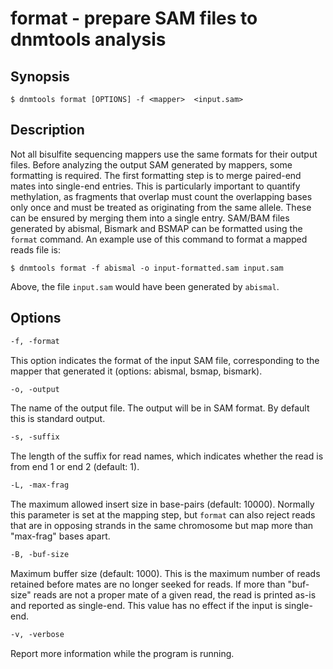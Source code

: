 # format - prepare SAM files to dnmtools analysis

## Synopsis

```shell
$ dnmtools format [OPTIONS] -f <mapper>  <input.sam>
```

## Description

Not all bisulfite sequencing mappers use the same formats for their
output files. Before analyzing the output SAM generated by mappers,
some formatting is required. The first formatting step is to merge
paired-end mates into single-end entries. This is particularly
important to quantify methylation, as fragments that overlap must
count the overlapping bases only once and must be treated as
originating from the same allele. These can be ensured by merging them
into a single entry.  SAM/BAM files generated by abismal, Bismark and
BSMAP can be formatted using the `format` command. An example use of
this command to format a mapped reads file is:
```shell
$ dnmtools format -f abismal -o input-formatted.sam input.sam
```
Above, the file `input.sam` would have been generated by `abismal`.

## Options

```txt
-f, -format
```
This option indicates the format of the input SAM file, corresponding
to the mapper that generated it (options: abismal, bsmap, bismark).

```txt
-o, -output
```
The name of the output file. The output will be in SAM format. By
default this is standard output.

```txt
-s, -suffix
```
The length of the suffix for read names, which indicates whether the
read is from end 1 or end 2 (default: 1).

```txt
-L, -max-frag
```
The maximum allowed insert size in base-pairs (default:
10000). Normally this parameter is set at the mapping step, but
`format` can also reject reads that are in opposing strands in the
same chromosome but map more than "max-frag" bases apart.

```txt
-B, -buf-size
```
Maximum buffer size (default: 1000). This is the maximum
number of reads retained before mates are no longer seeked for
reads. If more than "buf-size" reads are not a proper mate of a given
read, the read is printed as-is and reported as single-end. This value
has no effect if the input is single-end.

```txt
-v, -verbose
```
Report more information while the program is running.
